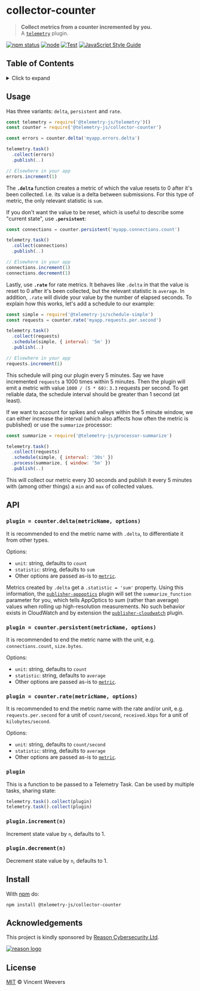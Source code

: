 # collector-counter

> **Collect metrics from a counter incremented by you.**  
> A [`telemetry`](https://github.com/telemetry-js/telemetry) plugin.

[![npm status](http://img.shields.io/npm/v/@telemetry-js/collector-counter.svg)](https://www.npmjs.org/package/@telemetry-js/collector-counter)
[![node](https://img.shields.io/node/v/@telemetry-js/collector-counter.svg)](https://www.npmjs.org/package/@telemetry-js/collector-counter)
[![Test](https://github.com/telemetry-js/collector-counter/workflows/Test/badge.svg?branch=main)](https://github.com/telemetry-js/collector-counter/actions)
[![JavaScript Style Guide](https://img.shields.io/badge/code_style-standard-brightgreen.svg)](https://standardjs.com)

## Table of Contents

<details><summary>Click to expand</summary>

- [Usage](#usage)
- [API](#api)
  - [`plugin = counter.delta(metricName, options)`](#plugin--counterdeltametricname-options)
  - [`plugin = counter.persistent(metricName, options)`](#plugin--counterpersistentmetricname-options)
  - [`plugin = counter.rate(metricName, options)`](#plugin--counterratemetricname-options)
  - [`plugin`](#plugin)
  - [`plugin.increment(n)`](#pluginincrementn)
  - [`plugin.decrement(n)`](#plugindecrementn)
- [Install](#install)
- [Acknowledgements](#acknowledgements)
- [License](#license)

</details>

## Usage

Has three variants: `delta`, `persistent` and `rate`.

```js
const telemetry = require('@telemetry-js/telemetry')()
const counter = require('@telemetry-js/collector-counter')

const errors = counter.delta('myapp.errors.delta')

telemetry.task()
  .collect(errors)
  .publish(..)

// Elsewhere in your app
errors.increment(1)
```

The **`.delta`** function creates a metric of which the value resets to 0 after it's been collected. I.e. its value is a delta between submissions. For this type of metric, the only relevant statistic is `sum`.

If you don't want the value to be reset, which is useful to describe some "current state", use **`.persistent`**:

```js
const connections = counter.persistent('myapp.connections.count')

telemetry.task()
  .collect(connections)
  .publish(..)

// Elsewhere in your app
connections.increment(1)
connections.decrement(1)
```

Lastly, use **`.rate`** for rate metrics. It behaves like `.delta` in that the value is reset to 0 after it's been collected, but the relevant statistic is `average`. In addition, `.rate` will divide your value by the number of elapsed seconds. To explain how this works, let's add a schedule to our example:

```js
const simple = require('@telemetry-js/schedule-simple')
const requests = counter.rate('myapp.requests.per.second')

telemetry.task()
  .collect(requests)
  .schedule(simple, { interval: '5m' })
  .publish(..)

// Elsewhere in your app
requests.increment(1)
```

This schedule will ping our plugin every 5 minutes. Say we have incremented `requests` a 1000 times within 5 minutes. Then the plugin will emit a metric with value `1000 / (5 * 60)`: `3.3` requests per second. To get reliable data, the schedule interval should be greater than 1 second (at least).

If we want to account for spikes and valleys within the 5 minute window, we can either increase the interval (which also affects how often the metric is published) or use the `summarize` processor:

```js
const summarize = require('@telemetry-js/processor-summarize')

telemetry.task()
  .collect(requests)
  .schedule(simple, { interval: '30s' })
  .process(summarize, { window: '5m' })
  .publish(..)
```

This will collect our metric every 30 seconds and publish it every 5 minutes with (among other things) a `min` and `max` of collected values.

## API

### `plugin = counter.delta(metricName, options)`

It is recommended to end the metric name with `.delta`, to differentiate it from other types.

Options:

- `unit`: string, defaults to `count`
- `statistic`: string, defaults to `sum`
- Other options are passed as-is to [`metric`](https://github.com/telemetry-js/metric).

Metrics created by `.delta` get a `.statistic = 'sum'` property. Using this information, the [`publisher-appoptics`](https://github.com/telemetry-js/publisher-appoptics) plugin will set the `summarize_function` parameter for you, which tells AppOptics to sum (rather than average) values when rolling up high-resolution measurements. No such behavior exists in CloudWatch and by extension the [`publisher-cloudwatch`](https://github.com/telemetry-js/publisher-cloudwatch) plugin.

### `plugin = counter.persistent(metricName, options)`

It is recommended to end the metric name with the unit, e.g. `connections.count`, `size.bytes`.

Options:

- `unit`: string, defaults to `count`
- `statistic`: string, defaults to `average`
- Other options are passed as-is to [`metric`](https://github.com/telemetry-js/metric).

### `plugin = counter.rate(metricName, options)`

It is recommended to end the metric name with the rate and/or unit, e.g. `requests.per.second` for a unit of `count/second`, `received.kbps` for a unit of `kilobytes/second`.

Options:

- `unit`: string, defaults to `count/second`
- `statistic`: string, defaults to `average`
- Other options are passed as-is to [`metric`](https://github.com/telemetry-js/metric).

### `plugin`

This is a function to be passed to a Telemetry Task. Can be used by multiple tasks, sharing state:

```js
telemetry.task().collect(plugin)
telemetry.task().collect(plugin)
```

### `plugin.increment(n)`

Increment state value by `n`, defaults to 1.

### `plugin.decrement(n)`

Decrement state value by `n`, defaults to 1.

## Install

With [npm](https://npmjs.org) do:

```
npm install @telemetry-js/collector-counter
```

## Acknowledgements

This project is kindly sponsored by [Reason Cybersecurity Ltd](https://reasonsecurity.com).

[![reason logo](https://cdn.reasonsecurity.com/github-assets/reason_signature_logo.png)](https://reasonsecurity.com)

## License

[MIT](LICENSE) © Vincent Weevers
